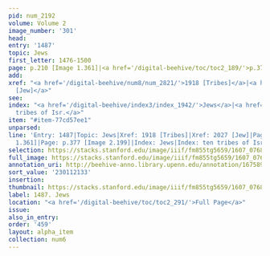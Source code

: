 ```yaml
---
pid: num_2192
volume: Volume 2
image_number: '301'
head:
entry: '1487'
topic: Jews
first_letter: 1476-1500
page: p.210 [Image 1.361]|<a href='/digital-beehive/toc/toc2_189/'>p.377 [Image 2.199]</a>
add:
xref: "<a href='/digital-beehive/num8/num_2821/'>1918 [Tribes]</a>|<a href='/digital-beehive/num9/num_2961/'>2027
  [Jew]</a>"
see:
index: "<a href='/digital-beehive/index3/index_1942/'>Jews</a>|<a href='/digital-beehive/index5/index_4235/'>ten
  tribes of Isr.</a>"
item: "#item-77cd57ee1"
unparsed:
line: 'Entry: 1487|Topic: Jews|Xref: 1918 [Tribes]|Xref: 2027 [Jew]|Page: p.210 [Image
  1.361]|Page: p.377 [Image 2.199]|Index: Jews|Index: ten tribes of Isr. |#item-77cd57ee1'
selection: https://stacks.stanford.edu/image/iiif/fm855tg5659/1607_0768/494,2133,2745,908/full/0/default.jpg
full_image: https://stacks.stanford.edu/image/iiif/fm855tg5659/1607_0768/full/full/0/default.jpg
annotation_uri: http://beehive-anno.library.upenn.edu/annotation/1675890049807
sort_value: '230112133'
insertion:
thumbnail: https://stacks.stanford.edu/image/iiif/fm855tg5659/1607_0768/494,2133,600,180/250,/0/default.jpg
label: 1487. Jews
location: "<a href='/digital-beehive/toc/toc2_291/'>Full Page</a>"
issue:
also_in_entry:
order: '459'
layout: alpha_item
collection: num6
---
```

